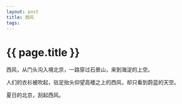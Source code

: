 ```yaml
---
layout: post
title: 西风
tags: 
---
```


{{ page.title }}
===========

西风，从门头沟入境北京，一路穿过石景山，来到海淀的上空。

人们的衣衫被吹起，驻足抬头仰望高楼之上的西风，却只看到蔚蓝的天空。

夏日的北京，刮起西风。
